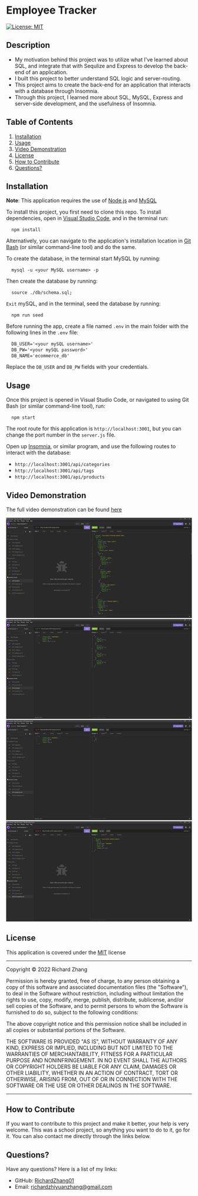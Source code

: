 # Employee Tracker

[![License: MIT](https://img.shields.io/badge/License-MIT-yellow.svg)](https://opensource.org/licenses/MIT) 

## Description

- My motivation behind this project was to utilize what I've learned about SQL, and integrate that with Sequlize and Express to develop the back-end of an application. 
- I built this project to better understand SQL logic and server-routing.
- This project aims to create the back-end for an application that interacts with a database through Insomnia.
- Through this project, I learned more about SQL, MySQL, Express and server-side development, and the usefulness of Insomnia.

## Table of Contents

1. [Installation](#installation)
2. [Usage](#usage)
3. [Video Demonstration](#video)
4. [License](#license)
5. [How to Contribute](#how-to-contribute)
6. [Questions?](#questions)

## <a id="installation"></a>Installation

**Note**: This application requires the use of [Node.js](https://nodejs.org/en/) and [MySQL](https://www.mysql.com/)

To install this project, you first need to clone this repo. To install dependencies, open in [Visual Studio Code](https://code.visualstudio.com/), and in the terminal run: 

      npm install 

Alternatively, you can navigate to the application's installation location in [Git Bash](https://git-scm.com/downloads) (or similar command-line tool) and do the same.

To create the database, in the terminal start MySQL by running:

      mysql -u <your MySQL username> -p

Then create the database by running:

      source ./db/schema.sql;

`Exit` mySQL, and in the terminal, seed the database by running:

      npm run seed

Before running the app, create a file named `.env` in the main folder with the following lines in the `.env` file:

      DB_USER='<your mySQL username>'
      DB_PW='<your mySQL password>'
      DB_NAME='ecommerce_db'

Replace the `DB_USER` and `DB_PW` fields with your credentials.

## <a id="usage"></a>Usage

Once this project is opened in Visual Studio Code, or navigated to using Git Bash (or similar command-line tool), run: 

      npm start 

The root route for this application is `http://localhost:3001`, but you can change the port number in the `server.js` file.

Open up [Insomnia](https://insomnia.rest/), or similar program, and use the following routes to interact with the database:

- `http://localhost:3001/api/categories`
- `http://localhost:3001/api/tags`
- `http://localhost:3001/api/products`

## <a id="video"></a>Video Demonstration

The full video demonstration can be found [here](https://drive.google.com/file/d/1yt2sIUhNZ_8uRwrzLQY4BIKu6EP4b3ET/view)

![Example GET](./assets/images/screenshot-1.png)
![Example POST](./assets/images/screenshot-2.png)
![Example PUT](./assets/images/screenshot-3.png)
![Example DELETE](./assets/images/screenshot-4.png)

## <a id="license"></a>License

This application is covered under the [MIT](https://opensource.org/licenses/MIT) license

----------------------------------------------------------------

  Copyright © 2022 Richard Zhang

  Permission is hereby granted, free of charge, to any person obtaining a copy of this software and associated documentation files (the "Software"), to deal in the Software without restriction, including without limitation the rights to use, copy, modify, merge, publish, distribute, sublicense, and/or sell copies of the Software, and to permit persons to whom the Software is furnished to do so, subject to the following conditions:
  
  The above copyright notice and this permission notice shall be included in all copies or substantial portions of the Software.
  
  THE SOFTWARE IS PROVIDED "AS IS", WITHOUT WARRANTY OF ANY KIND, EXPRESS OR IMPLIED, INCLUDING BUT NOT LIMITED TO THE WARRANTIES OF MERCHANTABILITY, FITNESS FOR A PARTICULAR PURPOSE AND NONINFRINGEMENT. IN NO EVENT SHALL THE AUTHORS OR COPYRIGHT HOLDERS BE LIABLE FOR ANY CLAIM, DAMAGES OR OTHER LIABILITY, WHETHER IN AN ACTION OF CONTRACT, TORT OR OTHERWISE, ARISING FROM, OUT OF OR IN CONNECTION WITH THE SOFTWARE OR THE USE OR OTHER DEALINGS IN THE SOFTWARE.

  ----------------------------------------------------------------

## <a id="how-to-contribute"></a>How to Contribute

If you want to contribute to this project and make it better, your help is very welcome. This was a school project, so anything you want to do to it, go for it. You can also contact me directly through the links below.

## <a id="questions"></a>Questions?

Have any questions? Here is a list of my links:
- GitHub: [RichardZhang01](https://github.com/RichardZhang01)
- Email: richardzhiyuanzhang@gmail.com

